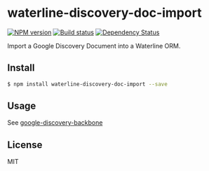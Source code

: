 # waterline-discovery-doc-import

[![NPM version][npm-image]][npm-url]
[![Build status][travis-image]][travis-url]
[![Dependency Status][daviddm-image]][daviddm-url]

Import a Google Discovery Document into a Waterline ORM.

## Install
```sh
$ npm install waterline-discovery-doc-import --save
```

## Usage
See [google-discovery-backbone](https://github.com/tjwebb/google-discovery-backbone/blob/master/index.js#L24)

## License
MIT

[sails-logo]: http://cdn.tjw.io/images/sails-logo.png
[sails-url]: https://sailsjs.org
[npm-image]: https://img.shields.io/npm/v/waterline-discovery-doc-import.svg?style=flat
[npm-url]: https://npmjs.org/package/waterline-discovery-doc-import
[travis-image]: https://img.shields.io/travis/tjwebb/waterline-discovery-doc-import.svg?style=flat
[travis-url]: https://travis-ci.org/tjwebb/waterline-discovery-doc-import
[daviddm-image]: http://img.shields.io/david/tjwebb/waterline-discovery-doc-import.svg?style=flat
[daviddm-url]: https://david-dm.org/tjwebb/waterline-discovery-doc-import
